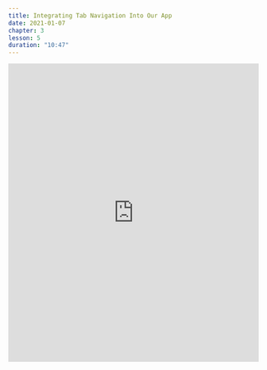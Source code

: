 ```yaml
---
title: Integrating Tab Navigation Into Our App
date: 2021-01-07
chapter: 3
lesson: 5
duration: "10:47"
---
```


<iframe width="100%" height="600" src="https://www.youtube.com/embed/txE8GHu9qEo" title="YouTube video player" frameborder="0" allow="accelerometer; autoplay; clipboard-write; encrypted-media; gyroscope; picture-in-picture" allowfullscreen></iframe>